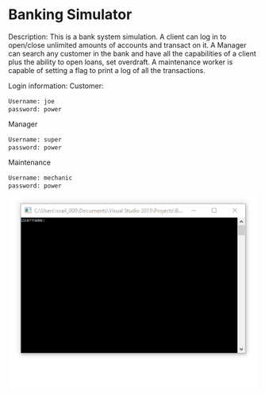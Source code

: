 # Banking Simulator

Description:
This is a bank system simulation. A client can log in to open/close unlimited amounts of accounts and transact on it. A Manager can search any customer in the bank and have all the capabilities of a client plus the ability to open loans, set overdraft. A maintenance worker is capable of setting a flag to print a log of all the transactions.

Login information:
Customer: 
```
Username: joe
password: power
```
Manager
```
Username: super
password: power
```
Maintenance
```
Username: mechanic
password: power
```
![GitHub Logo](banking.gif)

